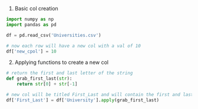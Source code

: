 1. Basic col creation
```py
import numpy as np
import pandas as pd 

df = pd.read_csv('Universities.csv')

# now each row will have a new col with a val of 10
df['new_cpol'] = 10
```

2. Applying functions to create a new col
```py
# return the first and last letter of the string
def grab_first_last(str):
    return str[0] + str[-1]

# new col will be titled First_Last and will contain the first and last letter for each University string found in the row 
df['First_Last'] = df['University'].apply(grab_first_last) 
```


